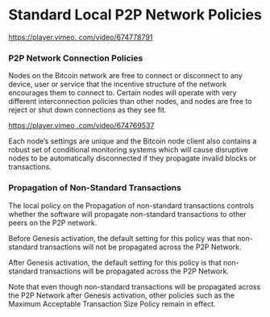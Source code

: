 # Standard Local P2P Network Policies

[https://player.vimeo. com/video/674778791](https://player.vimeo.com/video/674778791)

### P2P Network Connection Policies

Nodes on the Bitcoin network are free to connect or disconnect to any device, user or service that the incentive structure of the network encourages them to connect to. Certain nodes will operate with very different interconnection policies than other nodes, and nodes are free to reject or shut down connections as they see fit.

[https://player.vimeo .com/video/674769537](https://player.vimeo.com/video/674769537?h=bff96d2d6d\&badge=0\&autopause=0\&player_id=0\&app_id=58479\&loop=1\&autoplay=1\&muted=1)

Each node’s settings are unique and the Bitcoin node client also contains a robust set of conditional monitoring systems which will cause disruptive nodes to be automatically disconnected if they propagate invalid blocks or transactions.

### Propagation of Non-Standard Transactions

The local policy on the Propagation of non-standard transactions controls whether the software will propagate non-standard transactions to other peers on the P2P network.

Before Genesis activation, the default setting for this policy was that non-standard transactions will not be propagated across the P2P Network.

After Genesis activation, the default setting for this policy is that non-standard transactions will be propagated across the P2P Network.

Note that even though non-standard transactions will be propagated across the P2P Network after Genesis activation, other policies such as the Maximum Acceptable Transaction Size Policy remain in effect.
